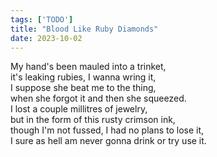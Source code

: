 ```yaml
---
tags: ['TODO']
title: "Blood Like Ruby Diamonds"
date: 2023-10-02
---
```


My hand's been mauled into a trinket,  
it's leaking rubies, I wanna wring it,  
I suppose she beat me to the thing,  
when she forgot it and then she squeezed.  
I lost a couple millitres of jewelry,  
but in the form of this rusty crimson ink,  
though I'm not fussed, I had no plans to lose it,  
I sure as hell am never gonna drink or try use it.
